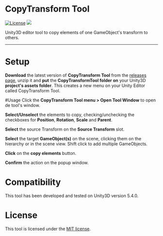 # CopyTransform Tool
[![License](https://img.shields.io/badge/License-MIT-green.svg)](https://raw.githubusercontent.com/JAFS6/BoxStairsTool/master/LICENSE)
![](https://img.shields.io/badge/Unity3D%20version-5.4.0-lightgrey.svg)

Unity3D editor tool to copy elements of one GameObject's transform to others.

--------

# Setup
**Download** the latest version of **CopyTransform Tool** from the [releases page](https://github.com/JAFS6/CopyTransformTool/releases), unzip it and **put** the **CopyTransformTool folder on** your Unity3D **project's assets folder**. This creates a new menu on your Unity Editor called CopyTransform Tool.

#Usage
Click the **CopyTransform Tool menu > Open Tool Window** to open de tool's window.

**Select/Unselect** the elements to copy, checking/unchecking the checkboxes for **Position**, **Rotation**, **Scale** and **Parent**.

**Select** the source Transform on the **Source Transform** slot.

**Select** the target **GameObject(s)** on the scene, clicking them on the hierarchy or in the scene view. Shift click to add multiple GameObjects.

**Click** on the **copy elements** button.

**Confirm** the action on the popup window.

# Compatibility
This tool has been developed and tested on Unity3D version 5.4.0.

# License
This tool is licensed under the [MIT license](https://opensource.org/licenses/MIT).
